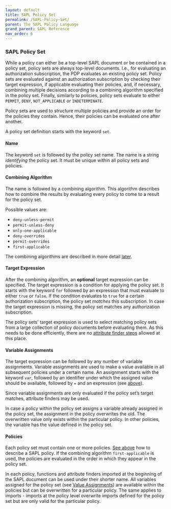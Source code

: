 ```yaml
---
layout: default
title: SAPL Policy Set
permalink: /SAPL-Policy-Set/
parent: The SAPL Policy Language
grand_parent: SAPL Reference
nav_order: 6
---
```


### SAPL Policy Set

While a policy can either be a top-level SAPL document or be contained in a policy set, policy sets are always top-level documents. I.e., for evaluating an authorization subscription, the PDP evaluates an existing policy set. Policy sets are evaluated against an authorization subscription by checking their target expression, if applicable evaluating their policies, and, if necessary, combining multiple decisions according to a combining algorithm specified in the policy set. Finally, similarly to policies, policy sets evaluate to either `PERMIT`, `DENY`, `NOT_APPLICABLE` or `INDETERMINATE`.

Policy sets are used to structure multiple policies and provide an order for the policies they contain. Hence, their policies can be evaluated one after another.

A policy set definition starts with the keyword `set`.

#### Name

The keyword `set` is followed by the policy set name. The name is a string *identifying* the policy set. It must be unique within all policy sets and policies.

#### Combining Algorithm

The name is followed by a combining algorithm. This algorithm describes how to combine the results by evaluating every policy to come to a result for the policy set.

Possible values are:

- `deny-unless-permit`
- `permit-unless-deny`
- `only-one-applicable`
- `deny-overrides`
- `permit-overrides`
- `first-applicable`

The combining algorithms are described in more detail [later](#combining-algorithms).

#### Target Expression

After the combining algorithm, an **optional** target expression can be specified. The target expression is a condition for applying the policy set. It starts with the keyword `for` followed by an expression that must evaluate to either `true` or `false`. If the condition evaluates to `true` for a certain authorization subscription, the policy set *matches* this subscription. In case the target expression is missing, the policy set matches any authorization subscription.

The policy sets' target expression is used to select matching policy sets from a large collection of policy documents before evaluating them. As this needs to be done efficiently, there are no [attribute finder steps](#attribute-finders) allowed at this place.

#### Variable Assignments

The target expression can be followed by any number of variable assignments. Variable assignments are used to make a value available in all subsequent policies under a certain name. An assignment starts with the keyword `var`, followed by an identifier under which the assigned value should be available, followed by `=` and an expression (see [above](#value-assignment)).

Since variable assignments are only evaluated if the policy set’s target matches, attribute finders may be used.

In case a policy within the policy set assigns a variable already assigned in the policy set, the assignment in the policy overwrites the old. The overwritten value only exists within the particular policy. In other policies, the variable has the value defined in the policy set.

#### Policies

Each policy set must contain one or more policies. [See above](#policy) how to describe a SAPL policy. If the combining algorithm `first-applicable` is used, the policies are evaluated in the order in which they appear in the policy set.

In each policy, functions and attribute finders imported at the beginning of the SAPL document can be used under their shorter name. All variables assigned for the policy set (see [Value Assignments](#policy-set-value-assignments)) are available within the policies but can be overwritten for a particular policy. The same applies to imports - imports at the policy level overwrite imports defined for the policy set but are only valid for the particular policy.
